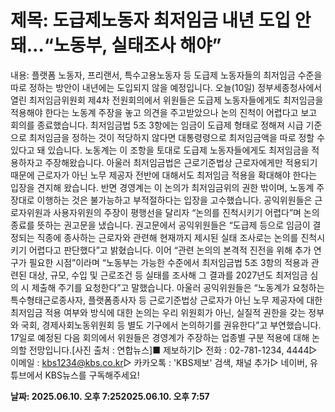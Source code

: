 # **제목: 도급제노동자 최저임금 내년 도입 안돼…“노동부, 실태조사 해야”**

  내용: 플랫폼 노동자, 프리랜서, 특수고용노동자 등 도급제 노동자들의 최저임금 수준을 따로 정하는 방안이 내년에는 도입되지 않을 예정입니다. 오늘(10일) 정부세종청사에서 열린 최저임금위원회 제4차 전원회의에서 위원들은 도급제 노동자들에게도 최저임금을 적용해야 한다는 노동계 주장을 놓고 의견을 주고받았으나 논의 진척이 어렵다고 보고 회의를 종료했습니다. 최저임금법 5조 3항에는 임금이 도급제 형태로 정해져 시급 기준으로 최저임금을 정하는 것이 적당하지 않다면 대통령령으로 최저임금액을 따로 정할 수 있다고 돼 있습니다. 노동계는 이 조항을 토대로 도급제 노동자들에게도 최저임금을 적용하자고 주장해왔습니다. 아울러 최저임금법은 근로기준법상 근로자에게만 적용되기 때문에 근로자가 아닌 노무 제공자 전반에 대해서도 최저임금 적용을 확대해야 한다는 입장을 견지해 왔습니다. 반면 경영계는 이 논의가 최저임금위의 권한 밖이며, 노동계 주장대로 이행하는 것은 불가능하고 부적절하다는 입장을 고수했습니다. 공익위원들은 근로자위원과 사용자위원의 주장이 평행선을 달리자 “논의를 진척시키기 어렵다”며 논의 종료를 뜻하는 권고문을 냈습니다. 권고문에서 공익위원들은 “도급제 등으로 임금이 결정되는 직종에 종사하는 근로자와 관련해 현재까지 제시된 실태 조사로는 논의를 진척시키기 어렵다고 판단했다”고 밝혔습니다. 이어 “관련 논의의 본격적 진전을 위해 추가 연구가 필요한 시점”이라며 “노동부는 가능한 수준에서 최저임금법 5조 3항의 적용과 관련된 대상, 규모, 수입 및 근로조건 등 실태를 조사해 그 결과를 2027년도 최저임금 심의 시 제출해 주기를 요청한다”고 말했습니다. 아울러 공익위원들은 “노동계가 요청하는 특수형태근로종사자, 플랫폼종사자 등 근로기준법상 근로자가 아닌 노무 제공자에 대한 최저임금 적용 여부와 방식에 대한 논의는 우리 위원회가 아닌, 실질적 권한을 갖는 정부와 국회, 경제사회노동위원회 등 별도 기구에서 논의하기를 권유한다”고 부연했습니다. 17일로 예정된 다음 회의에서 위원들은 경영계가 주장하는 업종별 구분 적용에 대해 논의할 전망입니다.[사진 출처 : 연합뉴스]■ 제보하기▷ 전화 : 02-781-1234, 4444▷ 이메일 : kbs1234@kbs.co.kr▷ 카카오톡 : 'KBS제보' 검색, 채널 추가▷ 네이버, 유튜브에서 KBS뉴스를 구독해주세요!

  **날짜: 2025.06.10. 오후 7:252025.06.10. 오후 7:57**